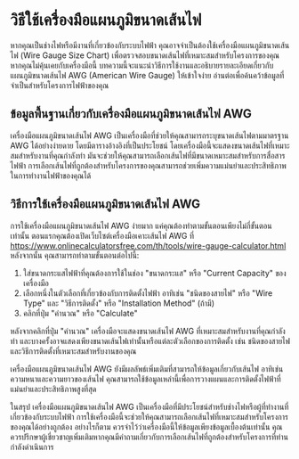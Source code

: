 วิธีใช้เครื่องมือแผนภูมิขนาดเส้นไฟ
==================================

หากคุณเป็นช่างไฟหรือมีงานที่เกี่ยวข้องกับระบบไฟฟ้า คุณอาจจำเป็นต้องใช้เครื่องมือแผนภูมิขนาดเส้นไฟ (Wire Gauge Size Chart) เพื่อตรวจสอบขนาดเส้นไฟที่เหมาะสมสำหรับโครงการของคุณ หากคุณไม่คุ้นเคยกับเครื่องมือนี้ บทความนี้จะแนะนำวิธีการใช้งานและอธิบายรายละเอียดเกี่ยวกับแผนภูมิขนาดเส้นไฟ AWG (American Wire Gauge) ให้เข้าใจง่าย อ่านต่อเพื่อค้นคว้าข้อมูลที่จำเป็นสำหรับโครงการไฟฟ้าของคุณ

ข้อมูลพื้นฐานเกี่ยวกับเครื่องมือแผนภูมิขนาดเส้นไฟ AWG
-----------------------------------------------------

เครื่องมือแผนภูมิขนาดเส้นไฟ AWG เป็นเครื่องมือที่ช่วยให้คุณสามารถระบุขนาดเส้นไฟตามมาตรฐาน AWG ได้อย่างง่ายดาย โดยมีตารางอ้างอิงที่เป็นประโยชน์ โดยเครื่องมือนี้จะแสดงขนาดเส้นไฟที่เหมาะสมสำหรับงานที่คุณกำลังทำ มันจะช่วยให้คุณสามารถเลือกเส้นไฟที่มีขนาดเหมาะสมสำหรับการสื่อสารไฟฟ้า การเลือกเส้นไฟที่ถูกต้องสำหรับโครงการของคุณสามารถช่วยเพิ่มความแม่นยำและประสิทธิภาพในการทำงานไฟฟ้าของคุณได้

วิธีการใช้เครื่องมือแผนภูมิขนาดเส้นไฟ AWG
-----------------------------------------

การใช้เครื่องมือแผนภูมิขนาดเส้นไฟ AWG ง่ายมาก แค่คุณต้องทำตามขั้นตอนเพียงไม่กี่ขั้นตอนเท่านั้น ตอนแรกคุณต้องเปิดเว็บไซต์เครื่องมือเคาะเส้นไฟ AWG ที่ <https://www.onlinecalculatorsfree.com/th/tools/wire-gauge-calculator.html> หลังจากนั้น คุณสามารถทำตามขั้นตอนต่อไปนี้:

1. ใส่ขนาดกระแสไฟฟ้าที่คุณต้องการใช้ในช่อง "ขนาดกระแส" หรือ "Current Capacity" ของเครื่องมือ
2. เลือกหนึ่งในตัวเลือกที่เกี่ยวข้องกับการติดตั้งไฟฟ้า อาทิเช่น "ชนิดของสายไฟ" หรือ "Wire Type" และ "วิธีการติดตั้ง" หรือ "Installation Method" (ถ้ามี)
3. คลิกที่ปุ่ม "คำนวณ" หรือ "Calculate"

หลังจากคลิกที่ปุ่ม "คำนวณ" เครื่องมือจะแสดงขนาดเส้นไฟ AWG ที่เหมาะสมสำหรับงานที่คุณกำลังทำ และบางครั้งอาจแสดงเพียงขนาดเส้นไฟเท่านั้นหรือแต่ละตัวเลือกของการติดตั้ง เช่น ชนิดของสายไฟ และวิธีการติดตั้งที่เหมาะสมสำหรับงานของคุณ

เครื่องมือแผนภูมิขนาดเส้นไฟ AWG ยังมีผลลัพธ์เพิ่มเติมที่สามารถให้ข้อมูลเกี่ยวกับเส้นไฟ อาทิเช่น ความหนาและความยาวของเส้นไฟ คุณสามารถใช้ข้อมูลเหล่านี้เพื่อการวางแผนและการติดตั้งไฟฟ้าที่แม่นยำและประสิทธิภาพสูงที่สุด

ในสรุป เครื่องมือแผนภูมิขนาดเส้นไฟ AWG เป็นเครื่องมือที่มีประโยชน์สำหรับช่างไฟหรือผู้ที่ทำงานที่เกี่ยวข้องกับระบบไฟฟ้า การใช้เครื่องมือนี้จะช่วยให้คุณสามารถเลือกเส้นไฟที่เหมาะสมสำหรับโครงการของคุณได้อย่างถูกต้อง อย่างไรก็ตาม ควรจำไว้ว่าเครื่องมือนี้ให้ข้อมูลเพียงข้อมูลเบื้องต้นเท่านั้น คุณควรปรึกษาผู้เชี่ยวชาญเพิ่มเติมหากคุณมีคำถามเกี่ยวกับการเลือกเส้นไฟที่ถูกต้องสำหรับโครงการที่ท่านกำลังดำเนินการ